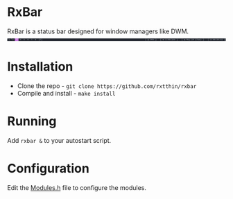 # RxBar 
RxBar is a status bar designed for window managers like DWM.
![RxBar-dwm](doc/rxbar-dwm.png)

# Installation
* Clone the repo - ```git clone https://github.com/rxtthin/rxbar```
* Compile and install - ```make install```

# Running
Add ```rxbar &``` to your autostart script.

# Configuration
Edit the [Modules.h](Modules.h) file to configure the modules.
